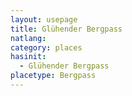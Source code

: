 ```yaml
---
layout: usepage
title: Glühender Bergpass
natlang:
category: places
hasinit:
  - Glühender Bergpass
placetype: Bergpass
---
```

